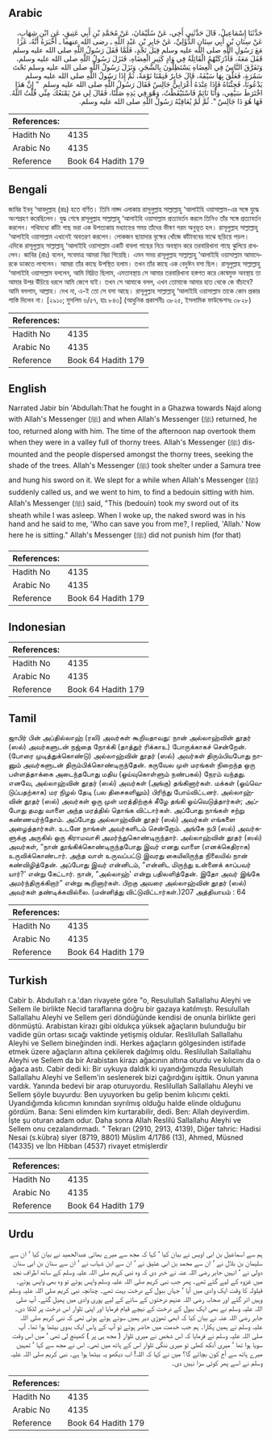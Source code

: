 ## Arabic


<div dir="rtl" lang="ar" style={{fontSize:'larger',backgroundColor:'#f8f9fa',padding:20}}>
حَدَّثَنَا إِسْمَاعِيلُ، قَالَ حَدَّثَنِي أَخِي، عَنْ سُلَيْمَانَ، عَنْ مُحَمَّدِ بْنِ أَبِي عَتِيقٍ، عَنِ ابْنِ شِهَابٍ، عَنْ سِنَانِ بْنِ أَبِي سِنَانٍ الدُّؤَلِيِّ، عَنْ جَابِرِ بْنِ عَبْدِ اللَّهِ ـ رضى الله عنهما ـ أَخْبَرَهُ أَنَّهُ، غَزَا مَعَ رَسُولِ اللَّهِ صلى الله عليه وسلم قِبَلَ نَجْدٍ، فَلَمَّا قَفَلَ رَسُولُ اللَّهِ صلى الله عليه وسلم قَفَلَ مَعَهُ، فَأَدْرَكَتْهُمُ الْقَائِلَةُ فِي وَادٍ كَثِيرِ الْعِضَاهِ، فَنَزَلَ رَسُولُ اللَّهِ صلى الله عليه وسلم، وَتَفَرَّقَ النَّاسُ فِي الْعِضَاهِ يَسْتَظِلُّونَ بِالشَّجَرِ، وَنَزَلَ رَسُولُ اللَّهِ صلى الله عليه وسلم تَحْتَ سَمُرَةٍ، فَعَلَّقَ بِهَا سَيْفَهُ، قَالَ جَابِرٌ فَنِمْنَا نَوْمَةً، ثُمَّ إِذَا رَسُولُ اللَّهِ صلى الله عليه وسلم يَدْعُونَا، فَجِئْنَاهُ فَإِذَا عِنْدَهُ أَعْرَابِيٌّ جَالِسٌ فَقَالَ رَسُولُ اللَّهِ صلى الله عليه وسلم ‏ "‏ إِنَّ هَذَا اخْتَرَطَ سَيْفِي، وَأَنَا نَائِمٌ فَاسْتَيْقَظْتُ، وَهْوَ فِي يَدِهِ صَلْتًا، فَقَالَ لِي مَنْ يَمْنَعُكَ مِنِّي قُلْتُ اللَّهُ‏.‏ فَهَا هُوَ ذَا جَالِسٌ ‏"‏‏.‏ ثُمَّ لَمْ يُعَاقِبْهُ رَسُولُ اللَّهِ صلى الله عليه وسلم‏.‏
</div>
<div style={{backgroundColor:'#f8f9fa',padding:20, marginBottom: 10}}><table> <thead> <tr> <th>References:</th> <th></th> </tr> </thead> <tbody><tr><td>Hadith No</td><td>4135</td></tr><tr><td>Arabic No</td><td>4135</td></tr><tr><td>Reference</td><td>Book 64 Hadith 179</td></tr></tbody></table></div>

## Bengali


<div dir="ltr" lang="bn" style={{fontSize:'larger',backgroundColor:'#f8f9fa',padding:20}}>
জাবির ইবনু ‘আবদুল্লাহ (রাঃ) হতে বর্ণিত। তিনি নাজ্দ এলাকায় রাসূলুল্লাহ সাল্লাল্লাহু ‘আলাইহি ওয়াসাল্লাম-এর সঙ্গে যুদ্ধে অংশগ্রহণ করেছিলেন। যুদ্ধ শেষে রাসূলুল্লাহ সাল্লাল্লাহু ‘আলাইহি ওয়াসাল্লাম প্রত্যাবর্তন করলে তিনিও তাঁর সঙ্গে প্রত্যাবর্তন করলেন। পথিমধ্যে কাঁটা গাছ ভরা এক উপত্যকায় মধ্যাহ্নের সময় তাঁদের ভীষণ গরম অনুভূত হল। রাসূলুল্লাহ সাল্লাল্লাহু ‘আলাইহি ওয়াসাল্লাম এখানেই অবতরণ করলেন। লোকজন ছায়াদার বৃক্ষের খোঁজে কাঁটাবনের মাঝে ছড়িয়ে পড়ল। এদিকে রাসূলুল্লাহ সাল্লাল্লাহু ‘আলাইহি ওয়াসাল্লাম একটি বাবলা গাছের নিচে অবস্থান করে তরবারিখানা গাছে ঝুলিয়ে রাখলেন। জাবির (রাঃ) বলেন, সবেমাত্র আমরা নিদ্রা গিয়েছি। এমন সময় রাসূলুল্লাহ সাল্লাল্লাহু ‘আলাইহি ওয়াসাল্লাম আমাদেরকে ডাকতে লাগলেন। আমরা তাঁর কাছে উপস্থিত হলাম। তখন তাঁর কাছে এক বেদুঈন বসা ছিল। রাসূলুল্লাহ সাল্লাল্লাহু ‘আলাইহি ওয়াসাল্লাম বললেন, আমি নিদ্রিত ছিলাম, এমতাবস্থায় সে আমার তরবারিখানা হস্তগত করে কোষমুক্ত অবস্থায় তা আমার উপর উঁচিয়ে ধরলে আমি জেগে যাই। তখন সে আমাকে বলল, এখন তোমাকে আমার হাত থেকে কে বাঁচাবে? আমি বললাম, আল্লাহ। দেখ না, এ-ই তো সে বসা আছে। রাসূলুল্লাহ সাল্লাল্লাহু ‘আলাইহি ওয়াসাল্লাম তাকে কোন প্রকার শাস্তি দিলেন না। [২৯১০; মুসলিম ৬/৫৭, হাঃ ৮৪৩] (আধুনিক প্রকাশনীঃ ৩৮২৫, ইসলামিক ফাউন্ডেশনঃ ৩৮২৮)
</div>
<div style={{backgroundColor:'#f8f9fa',padding:20, marginBottom: 10}}><table> <thead> <tr> <th>References:</th> <th></th> </tr> </thead> <tbody><tr><td>Hadith No</td><td>4135</td></tr><tr><td>Arabic No</td><td>4135</td></tr><tr><td>Reference</td><td>Book 64 Hadith 179</td></tr></tbody></table></div>

## English


<div dir="ltr" lang="en" style={{fontSize:'larger',backgroundColor:'#f8f9fa',padding:20}}>
Narrated Jabir bin 'Abdullah:That he fought in a Ghazwa towards Najd along with Allah's Messenger (ﷺ) and when Allah's Messenger (ﷺ) returned, he too, returned along with him. The time of the afternoon nap overtook them when they were in a valley full of thorny trees. Allah's Messenger (ﷺ) dismounted and the people dispersed amongst the thorny trees, seeking the shade of the trees. Allah's Messenger (ﷺ) took shelter under a Samura tree and hung his sword on it. We slept for a while when Allah's Messenger (ﷺ) suddenly called us, and we went to him, to find a bedouin sitting with him. Allah's Messenger (ﷺ) said, "This (bedouin) took my sword out of its sheath while I was asleep. When I woke up, the naked sword was in his hand and he said to me, 'Who can save you from me?, I replied, 'Allah.' Now here he is sitting." Allah's Messenger (ﷺ) did not punish him (for that)
</div>
<div style={{backgroundColor:'#f8f9fa',padding:20, marginBottom: 10}}><table> <thead> <tr> <th>References:</th> <th></th> </tr> </thead> <tbody><tr><td>Hadith No</td><td>4135</td></tr><tr><td>Arabic No</td><td>4135</td></tr><tr><td>Reference</td><td>Book 64 Hadith 179</td></tr></tbody></table></div>

## Indonesian


<div dir="ltr" lang="id" style={{fontSize:'larger',backgroundColor:'#f8f9fa',padding:20}}>

</div>
<div style={{backgroundColor:'#f8f9fa',padding:20, marginBottom: 10}}><table> <thead> <tr> <th>References:</th> <th></th> </tr> </thead> <tbody><tr><td>Hadith No</td><td>4135</td></tr><tr><td>Arabic No</td><td>4135</td></tr><tr><td>Reference</td><td>Book 64 Hadith 179</td></tr></tbody></table></div>

## Tamil


<div dir="ltr" lang="ta" style={{fontSize:'larger',backgroundColor:'#f8f9fa',padding:20}}>
ஜாபிர் பின் அப்தில்லாஹ் (ரலி) அவர்கள் கூறியதாவது: நான் அல்லாஹ்வின் தூதர் (ஸல்) அவர்களுடன் நஜ்தை நோக்கி (தாத்துர் ரிக்காஉ) போருக்காகச் சென்றேன். (போரை முடித்துக்கொண்டு) அல்லாஹ்வின் தூதர் (ஸல்) அவர்கள் திரும்பியபோது நானும் அவர்களுடன் திரும்பிக்கொண்டிருந்தேன். கருவேல முள் மரங்கள் நிறைந்த ஒரு பள்ளத்தாக்கை அடைந்தபோது மதிய (ஓய்வுகொள்ளும் நண்பகல்) நேரம் வந்தது. எனவே, அல்லாஹ்வின் தூதர் (ஸல்) அவர்கள் (அங்கு) தங்கினார்கள். மக்கள் (ஓய்வெடுப்பதற்காக) மர நிழல் தேடி (பல திசைகளிலும்) பிரிந்து போய்விட்டனர். அல்லாஹ்வின் தூதர் (ஸல்) அவர்கள் ஒரு முள் மரத்திற்குக் கீழே தங்கி ஓய்வெடுத்தார்கள்; அப்போது தமது வாளை அந்த மரத்தில் தொங்க விட்டார்கள். அப்போது நாங்கள் சற்று கண்ணயர்ந்தோம். அப்போது அல்லாஹ்வின் தூதர் (ஸல்) அவர்கள் எங்களை அழைத்தார்கள். உடனே நாங்கள் அவர்களிடம் சென்றோம். அங்கே நபி (ஸல்) அவர்களுக்கு அருகில் ஒரு கிராமவாசி அமர்ந்துகொண்டிருந்தார். அல்லாஹ்வின் தூதர் (ஸல்) அவர்கள், “நான் தூங்கிக்கொண்டிருந்தபோது இவர் எனது வாளை (எனக்கெதிராக) உருவிக்கொண்டார். அந்த வாள் உருவப்பட்டு இவரது கையிலிருந்த நிலையில் நான் கண்விழித்தேன். அப்போது இவர் என்னிடம், “என்னிட மிருந்து உன்னைக் காப்பவர் யார்?' என்று கேட்டார். நான், “அல்லாஹ்' என்று பதிலளித்தேன். இதோ அவர் இங்கே அமர்ந்திருக்கிறார்” என்று கூறினார்கள். பிறகு அவரை அல்லாஹ்வின் தூதர் (ஸல்) அவர்கள் தண்டிக்கவில்லை. (மன்னித்து விட்டுவிட்டார்கள்.)207 அத்தியாயம் : 64
</div>
<div style={{backgroundColor:'#f8f9fa',padding:20, marginBottom: 10}}><table> <thead> <tr> <th>References:</th> <th></th> </tr> </thead> <tbody><tr><td>Hadith No</td><td>4135</td></tr><tr><td>Arabic No</td><td>4135</td></tr><tr><td>Reference</td><td>Book 64 Hadith 179</td></tr></tbody></table></div>

## Turkish


<div dir="ltr" lang="tr" style={{fontSize:'larger',backgroundColor:'#f8f9fa',padding:20}}>
Cabir b. Abdullah r.a.'dan rivayete göre "o, Resulullah Sallallahu Aleyhi ve Sellem ile birlikte Necid taraflarına doğru bir gazaya katılmıştı. Resulullah Sallallahu Aleyhi ve Sellem geri döndüğünde kendisi de onunla birlikte geri dönmüştü. Arabistan kirazı gibi oldukça yüksek ağaçların bulunduğu bir vadide gün ortası sıcağı vaktinde yetişmiş oldular. Reslilullah Sallallahu Aleyhi ve Sellem bineğinden indi. Herkes ağaçların gölgesinden istifade etmek üzere ağaçların altına çekilerek dağılmış oldu. Reslilullah Sallallahu Aleyhi ve Sellem da bir Arabistan kirazı ağacının altına oturdu ve kılıcını da o ağaca astı. Cabir dedi ki: Bir uykuya daldık ki uyandığımızda Resulullah Sallallahu Aleyhi ve Sellem'in seslenerek bizi çağırdığını işittik. Onun yanına vardık. Yanında bedevi bir arap oturuyordu. Reslilullah Sallallahu Aleyhi ve Sellem şöyle buyurdu: Ben uyuyorken bu gelip benim kılıcımı çekti. Uyandığımda kılıcımın kınından sıyrılmış olduğu halde elinde olduğunu gördüm. Bana: Seni elimden kim kurtarabilir, dedi. Ben: Allah deyiverdim. İşte şu oturan adam odur. Daha sonra Allah Reslilü Sallallahu Aleyhi ve Sellem onu cezalandırmadı. " Tekrarı (2910, 2913, 4139), Diğer tahric: Hadisi Nesai (s.kübra) siyer (8719, 8801) Müslim 4/1786 (13), Ahmed, Müsned (14335) ve İbn Hibban (4537) rivayet etmişlerdir
</div>
<div style={{backgroundColor:'#f8f9fa',padding:20, marginBottom: 10}}><table> <thead> <tr> <th>References:</th> <th></th> </tr> </thead> <tbody><tr><td>Hadith No</td><td>4135</td></tr><tr><td>Arabic No</td><td>4135</td></tr><tr><td>Reference</td><td>Book 64 Hadith 179</td></tr></tbody></table></div>

## Urdu


<div dir="rtl" lang="ur" style={{fontSize:'larger',backgroundColor:'#f8f9fa',padding:20}}>
ہم سے اسماعیل بن ابی اویس نے بیان کیا ‘ کہا کہ مجھ سے میرے بھائی عبدالحمید نے بیان کیا ‘ ان سے سلیمان بن بلال نے ‘ ان سے محمد بن ابی عتیق نے ‘ ان سے ابن شہاب نے ‘ ان سے سنان بن ابی سنان دولی نے ‘ انہیں جابر رضی اللہ عنہ نے خبر دی کہ وہ نبی کریم صلی اللہ علیہ وسلم کے ساتھ اطراف نجد میں غزوہ کے لیے گئے تھے۔ پھر جب نبی کریم صلی اللہ علیہ وسلم واپس ہوئے تو وہ بھی واپس ہوئے۔ قیلولہ کا وقت ایک وادی میں آیا ‘ جہاں ببول کے درخت بہت تھے۔ چنانچہ نبی کریم صلی اللہ علیہ وسلم وہیں اتر گئے اور صحابہ رضی اللہ عنہم درختوں کے سائے کے لیے پوری وادی میں پھیل گئے۔ آپ صلی اللہ علیہ وسلم نے بھی ایک ببول کے درخت کے نیچے قیام فرمایا اور اپنی تلوار اس درخت پر لٹکا دی۔ جابر رضی اللہ عنہ نے بیان کیا کہ ابھی تھوڑی دیر ہمیں سوئے ہوئے ہوئی تھی کہ نبی کریم صلی اللہ علیہ وسلم نے ہمیں پکارا۔ ہم جب خدمت میں حاضر ہوئے تو آپ کے پاس ایک بدوی بیٹھا ہوا تھا۔ آپ صلی اللہ علیہ وسلم نے فرمایا کہ اس شخص نے میری تلوار ( مجھ ہی پر ) کھینچ لی تھی ‘ میں اس وقت سویا ہوا تھا ‘ میری آنکھ کھلی تو میری ننگی تلوار اس کے ہاتھ میں تھی۔ اس نے مجھ سے کہا ‘ تمہیں میرے ہاتھ سے آج کون بچائے گا؟ میں نے کہا کہ اللہ! اب دیکھو یہ بیٹھا ہوا ہے۔ نبی کریم صلی اللہ علیہ وسلم نے اسے پھر کوئی سزا نہیں دی۔
</div>
<div style={{backgroundColor:'#f8f9fa',padding:20, marginBottom: 10}}><table> <thead> <tr> <th>References:</th> <th></th> </tr> </thead> <tbody><tr><td>Hadith No</td><td>4135</td></tr><tr><td>Arabic No</td><td>4135</td></tr><tr><td>Reference</td><td>Book 64 Hadith 179</td></tr></tbody></table></div>